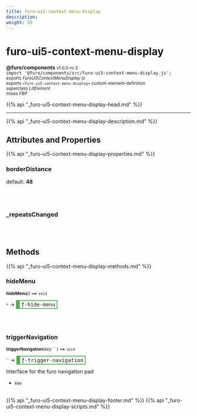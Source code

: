 ```yaml
---
title: furo-ui5-context-menu-display
description: 
weight: 50
---
```


# furo-ui5-context-menu-display
**@furo/components** <small>v1.0.0-rc.3</small>
<br>`import '@furo/components/src/furo-ui5-context-menu-display.js';`<small>
<br>exports *FuroUi5ContextMenuDisplay* js
<br>exports `<furo-ui5-context-menu-display>` custom-element-definition
<br>superclass *LitElement*
<br> mixes *FBP*</small>

{{% api "_furo-ui5-context-menu-display-head.md" %}}

****



{{% api "_furo-ui5-context-menu-display-description.md" %}}


## Attributes and Properties
{{% api "_furo-ui5-context-menu-display-properties.md" %}}






### **borderDistance**
default: **48**</small>


<br><br>

### **_repeatsChanged**
</small>


<br><br>

## Methods
{{% api "_furo-ui5-context-menu-display-methods.md" %}}



### **hideMenu**
<small>**hideMenu**() ⟹ `void`</small>

<small>`*`</small> →
<span  style="border-width:2px 2px 2px 10px; border-style: solid;border-color:  rgb(76, 175, 80);font-family:monospace; padding:2px 4px;">ƒ-hide-menu</span>



<br><br>

### **triggerNavigation**
<small>**triggerNavigation**(*key* `` ) ⟹ `void`</small>

<small>`` </small> →
<span  style="border-width:2px 2px 2px 10px; border-style: solid;border-color:  rgb(76, 175, 80);font-family:monospace; padding:2px 4px;">ƒ-trigger-navigation</span>

Interface for the furo navigation pad

- <small>key </small>
<br><br>






{{% api "_furo-ui5-context-menu-display-footer.md" %}}
{{% api "_furo-ui5-context-menu-display-scripts.md" %}}

